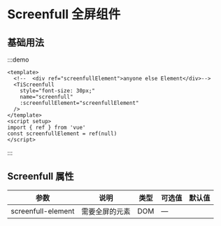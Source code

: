 # Screenfull 全屏组件

## 基础用法

:::demo 
```vue
<template>
  <!--  <div ref="screenfullElement">anyone else Element</div>-->
  <TiScreenfull
    style="font-size: 30px;"
    name="screenfull"
    :screenfullElement="screenfullElement"
  />
</template>
<script setup>
import { ref } from 'vue'
const screenfullElement = ref(null)
</script>
```
:::

## Screenfull 属性
| 参数      | 说明    | 类型    | 可选值                                              | 默认值  |
| -------- | ------ | ------- | -------------------------------------------------- | ------- |
| screenfull-element | 需要全屏的元素 | DOM | —                                       | <html>  |
